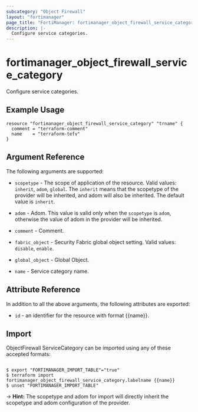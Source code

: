 ```yaml
---
subcategory: "Object Firewall"
layout: "fortimanager"
page_title: "FortiManager: fortimanager_object_firewall_service_category"
description: |-
  Configure service categories.
---
```


# fortimanager_object_firewall_service_category
Configure service categories.

## Example Usage

```hcl
resource "fortimanager_object_firewall_service_category" "trname" {
  comment = "terraform-comment"
  name    = "terraform-tefv"
}
```

## Argument Reference


The following arguments are supported:

* `scopetype` - The scope of application of the resource. Valid values: `inherit`, `adom`, `global`. The `inherit` means that the scopetype of the provider will be inherited, and adom will also be inherited. The default value is `inherit`.
* `adom` - Adom. This value is valid only when the `scopetype` is `adom`, otherwise the value of adom in the provider will be inherited.

* `comment` - Comment.
* `fabric_object` - Security Fabric global object setting. Valid values: `disable`, `enable`.

* `global_object` - Global Object.
* `name` - Service category name.


## Attribute Reference

In addition to all the above arguments, the following attributes are exported:
* `id` - an identifier for the resource with format {{name}}.

## Import

ObjectFirewall ServiceCategory can be imported using any of these accepted formats:
```

$ export "FORTIMANAGER_IMPORT_TABLE"="true"
$ terraform import fortimanager_object_firewall_service_category.labelname {{name}}
$ unset "FORTIMANAGER_IMPORT_TABLE"
```
-> **Hint:** The scopetype and adom for import will directly inherit the scopetype and adom configuration of the provider.
